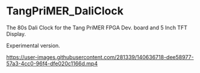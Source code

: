 # TangPriMER_DaliClock
The 80s Dali Clock for the Tang PriMER FPGA Dev. board and 5 Inch TFT Display.

Experimental version.

https://user-images.githubusercontent.com/281339/140636718-dee58977-57a3-4cc0-96f4-dfe020c1166d.mp4

